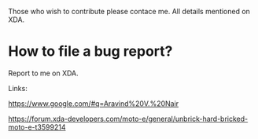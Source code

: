 Those who wish to contribute please contace me. All details mentioned on XDA.

# How to file a bug report?

Report to me on XDA.

Links:

https://www.google.com/#q=Aravind%20V.%20Nair

https://forum.xda-developers.com/moto-e/general/unbrick-hard-bricked-moto-e-t3599214
